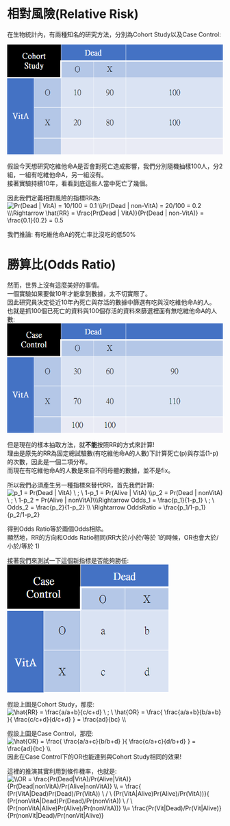 # 相對風險(Relative Risk)
在生物統計內，有兩種知名的研究方法，分別為Cohort Study以及Case Control:  

![Image](https://github.com/EnasVen/Theory-Math/blob/main/03_Logistic%20Regression/CohortStudy.png)  

假設今天想研究吃維他命A是否會對死亡造成影響，我們分別隨機抽樣100人，分2組，一組有吃維他命A，另一組沒有。  
接著實驗持續10年，看看到底這些人當中死亡了幾個。  

因此我們定義相對風險的指標RR為:  
<img src="https://latex.codecogs.com/svg.image?Pr(Dead&space;|&space;VitA)&space;=&space;10/100&space;=&space;0.1&space;\\Pr(Dead&space;|&space;non-VitA)&space;=&space;20/100&space;=&space;0.2&space;\\\Rightarrow&space;\hat{RR}&space;=&space;\frac{Pr(Dead&space;|&space;VitA)}{Pr(Dead&space;|&space;non-VitA)}&space;&space;=&space;\frac{0.1}{0.2}&space;=&space;0.5" title="Pr(Dead | VitA) = 10/100 = 0.1 \\Pr(Dead | non-VitA) = 20/100 = 0.2 \\\Rightarrow \hat{RR} = \frac{Pr(Dead | VitA)}{Pr(Dead | non-VitA)} = \frac{0.1}{0.2} = 0.5" />  

我們推論: 有吃維他命A的死亡率比沒吃的低50%  

# 勝算比(Odds Ratio)
然而，世界上沒有這麼美好的事情。  
一個實驗如果要做10年才能拿到數據，太不切實際了。  
因此研究員決定從近10年內死亡與存活的數據中篩選有吃與沒吃維他命A的人。  
也就是抓100個已死亡的資料與100個存活的資料來篩選裡面有無吃維他命A的人數:  
![Image](https://github.com/EnasVen/Theory-Math/blob/main/03_Logistic%20Regression/CaseControl.png)  

但是現在的樣本抽取方法，就**不能**按照RR的方式來計算!  
理由是原先的RR為固定總試驗數(有吃維他命A的人數)下計算死亡(p)與存活(1-p)的次數，因此是一個二項分布。  
而現在有吃維他命A的人數是來自不同母體的數據，並不是fix。 

所以我們必須產生另一種指標來替代RR，首先我們計算:  
<img src="https://latex.codecogs.com/svg.image?p_1&space;=&space;Pr(Dead&space;|&space;VitA)&space;\&space;;&space;\&space;1-p_1&space;=&space;Pr(Alive&space;|&space;VitA)&space;\\p_2&space;=&space;Pr(Dead&space;|&space;nonVitA)&space;\&space;;&space;\&space;1-p_2&space;=&space;Pr(Alive&space;|&space;nonVitA)\\\Rightarrow&space;&space;Odds_1&space;=&space;\frac{p_1}{1-p_1}&space;\&space;&space;;&space;\&space;Odds_2&space;=&space;\frac{p_2}{1-p_2}&space;\\&space;\Rightarrow&space;&space;OddsRatio&space;=&space;\frac{p_1/1-p_1}{p_2/1-p_2}" title="p_1 = Pr(Dead | VitA) \ ; \ 1-p_1 = Pr(Alive | VitA) \\p_2 = Pr(Dead | nonVitA) \ ; \ 1-p_2 = Pr(Alive | nonVitA)\\\Rightarrow Odds_1 = \frac{p_1}{1-p_1} \ ; \ Odds_2 = \frac{p_2}{1-p_2} \\ \Rightarrow OddsRatio = \frac{p_1/1-p_1}{p_2/1-p_2}" />  

得到Odds Ratio等於兩個Odds相除。  
顯然地，RR的方向和Odds Ratio相同(RR大於/小於/等於 1的時候，OR也會大於/小於/等於 1)  

接著我們來測試一下這個新指標是否能夠勝任:  
![Image](https://github.com/EnasVen/Theory-Math/blob/main/03_Logistic%20Regression/ORtest.png)  

假設上圖是Cohort Study，那麼:  
<img src="https://latex.codecogs.com/svg.image?\hat{RR}&space;=&space;\frac{a/a&plus;b}{c/c&plus;d}&space;\&space;;&space;\&space;\hat{OR}&space;=&space;\frac{&space;\frac{a/a&plus;b}{b/a&plus;b}&space;}{&space;\frac{c/c&plus;d}{d/c&plus;d}&space;}&space;=&space;\frac{ad}{bc}&space;\\&space;&space;" title="\hat{RR} = \frac{a/a+b}{c/c+d} \ ; \ \hat{OR} = \frac{ \frac{a/a+b}{b/a+b} }{ \frac{c/c+d}{d/c+d} } = \frac{ad}{bc} \\ " />  

假設上圖是Case Control，那麼:  
<img src="https://latex.codecogs.com/svg.image?\hat{OR}&space;=&space;\frac{&space;\frac{a/a&plus;c}{b/b&plus;d}&space;}{&space;\frac{c/a&plus;c}{d/b&plus;d}&space;}&space;=&space;\frac{ad}{bc}&space;\\&space;&space;" title="\hat{OR} = \frac{ \frac{a/a+c}{b/b+d} }{ \frac{c/a+c}{d/b+d} } = \frac{ad}{bc} \\ " />  
因此在Case Control下的OR也能達到與Cohort Study相同的效果!  

這裡的推演其實利用到條件機率，也就是:  
<img src="https://latex.codecogs.com/svg.image?\\OR&space;=&space;\frac{Pr(Dead|VitA)/Pr(Alive|VitA)}{Pr(Dead|nonVitA)/Pr(Alive|nonVitA)}&space;\\&space;=&space;\frac{&space;(Pr(VitA|Dead)Pr(Dead)/Pr(VitA))&space;\&space;/&space;\&space;(Pr(VitA|Alive)Pr(Alive)/Pr(VitA))}{&space;(Pr(nonVitA|Dead)Pr(Dead)/Pr(nonVitA))&space;\&space;/&space;\&space;(Pr(nonVitA|Alive)Pr(Alive)/Pr(nonVitA))}&space;\\=&space;\frac{Pr(Vit|Dead)/Pr(Vit|Alive)}{Pr(nonVit|Dead)/Pr(nonVit|Alive)}" title="\\OR = \frac{Pr(Dead|VitA)/Pr(Alive|VitA)}{Pr(Dead|nonVitA)/Pr(Alive|nonVitA)} \\ = \frac{ (Pr(VitA|Dead)Pr(Dead)/Pr(VitA)) \ / \ (Pr(VitA|Alive)Pr(Alive)/Pr(VitA))}{ (Pr(nonVitA|Dead)Pr(Dead)/Pr(nonVitA)) \ / \ (Pr(nonVitA|Alive)Pr(Alive)/Pr(nonVitA))} \\= \frac{Pr(Vit|Dead)/Pr(Vit|Alive)}{Pr(nonVit|Dead)/Pr(nonVit|Alive)}" />  
